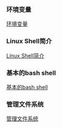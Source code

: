### 环境变量
[环境变量](https://github.com/ningbaoqi/Linux/blob/master/README-path.md)
### Linux Shell简介
[Linux Shell简介](https://github.com/ningbaoqi/Linux/blob/master/README-profile.md)
### 基本的bash shell
[基本的bash shell](https://github.com/ningbaoqi/Linux/blob/master/README-base.md)
### 管理文件系统
[管理文件系统](https://github.com/ningbaoqi/Linux/blob/master/README-file.md)
